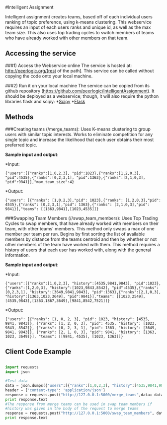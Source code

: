 #Intelligent Assignment

Intelligent assignment creates teams, based off of each individual users ranking of topic preference, using k-means clustering. This webservice requires an input of each users ranks and unique id, as well as the max team size. This also uses top trading cycles to switch members of teams who have already worked with other members on that team.

Accessing the service
------------------

###1) Access the Webservice online
The service is hosted at: http://peerlogic.org/[rest of the path]. This service can be called without copying the code onto your local machine. 

###2) Run it on your local machine
The service can be copied from its github repository (https://github.com/peerlogic/IntelligentAssignment). It should be deployed as a webservice; though, it will also require the python libraries flask and scipy:
*[Scipy](https://www.scipy.org/scipylib/download.html)
*[Flask](https://pypi.python.org/pypi/Flask)

Methods
------------------

###Creating teams (/merge_teams):
Uses K-means clustering to group users with similar topic interests. Works to eliminate competition for any single topic and increase the likelihood that each user obtains their most preferred topic. 

**Sample input and output**:

*Input: 
```
{"users":[{"ranks":[1,0,2,3], "pid":1023},{"ranks":[1,2,0,3], "pid":4535},{"ranks":[0,2,3,1], "pid":1363},{"ranks":[2,1,0,3], "pid":9841}],"max_team_size":4}
```

*Output: 
```
{"users": [{"ranks": [1,0,2,3],"pid": 1023},{"ranks": [1,2,0,3],"pid": 4535},{"ranks": [0,2,3,1],"pid": 1363},{"ranks": [2,1,0,3],"pid": 9841}],"teams": [[1363,9841],[1023,4535]]}
```

###Swapping Team Members (//swap_team_members):
Uses Top Trading Cycles to swap members, that have already worked with members on their team, with other teams' members. This method only swaps a max of one member per team per run. Begins by first sorting the list of available members by distance from the teams centroid and then by whether or not other members of the team have worked with them. This method requires a history of users that each user has worked with, along with the general information.

**Sample input and output**:

*Input: 
```
{"users":[{"ranks":[1,0,2,3], "history":[4535,9841,9843], "pid":1023},{"ranks":[1,2,0,3], "history":[1023,9843,8542], "pid":4535},{"ranks":[0,2,3,1], "history":[3649,9841,9843], "pid":1363},{"ranks":[2,1,0,3], "history":[1363,1023,3649], "pid":9841}],"teams": [[1023,2549],[4535,9843],[1363,1867,3649],[9841,8542,7521]]} 
```
*Output:
```
{"users": [{"ranks": [1, 0, 2, 3], "pid": 1023, "history": [4535, 9841, 9843]}, {"ranks": [1, 2, 0, 3], "pid": 4535, "history": [1023, 9843, 8542]}, {"ranks": [0, 2, 3, 1], "pid": 1363, "history": [3649, 9841, 9843]}, {"ranks": [2, 1, 0, 3], "pid": 9841, "history": [1363, 1023, 3649]}], "teams": [[9841, 4535], [1023, 1363]]}
```

Client Code Example
------------------

```python

import requests
import json

#Test data
data = json.dumps({"users":[{"ranks":[1,0,2,3], "history":[4535,9841,9843], "pid":1023},{"ranks":[1,2,0,3], "history":[1023,9843,8542], "pid":4535},{"ranks":[0,2,3,1], "history":[3649,9841,9843], "pid":1363},{"ranks":[2,1,0,3], "history":[1363,1023,3649], "pid":9841}],"max_team_size":2})
header = {'content-type': 'application/json'}
response = requests.post("http://127.0.0.1:5000/merge_teams",data= data,headers=header)
print response.text
#The response from merge teams can be used in swap team members if
#history was given in the body of the request to merge teams	
response = requests.post("http://127.0.0.1:5000/swap_team_members", data=response.text,headers=header)
print response.text
```
